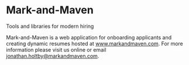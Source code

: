 # Mark-and-Maven
Tools and libraries for modern hiring

Mark-and-Maven is a web application for onboarding applicants and creating dynamic resumes hosted at www.markandmaven.com. For more information please visit us online or email jonathan.holtby@markandmaven.com. 
